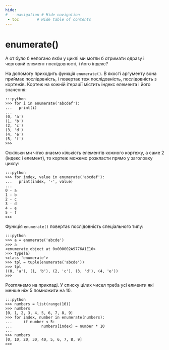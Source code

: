 ```yaml
---
hide:
#  - navigation # Hide navigation
 - toc        # Hide table of contents
---
```


# enumerate()

А от було б непогано якби у циклі ми могли б 
отримати одразу і черговий елемент послідовності, і його індекс? 

На допомогу приходить функція `enumerate()`. 
В якості аргументу вона приймає послідовність, 
і повертає теж послідовність, послідовність з кортежів. 
Кортеж на кожній ітерації містить індекс елемента і його значення: 

	:::python
	>>> for i in enumerate('abcdef'):
	...   print(i)
	...
	(0, 'a')
	(1, 'b')
	(2, 'c')
	(3, 'd')
	(4, 'e')
	(5, 'f')
	>>>

Оскільки ми чітко знаємо кількість елементів кожного кортежу, 
а саме 2 (індекс і елемент), 
то кортеж можемо розкласти прямо у заголовку циклу:

	:::python
	>>> for index, value in enumerate('abcdef'):
	...   print(index, '-', value)
	...
	0 - a
	1 - b
	2 - c
	3 - d
	4 - e
	5 - f
	>>>
	
Функція `enumerate()` повертає послідовність спеціального типу: 

	:::python
	>>> a = enumerate('abcde')
	>>> a
	<enumerate object at 0x000002A9776A1E10>
	>>> type(a)
	<class 'enumerate'>
	>>> tpl = tuple(enumerate('abcde'))
	>>> tpl
	((0, 'a'), (1, 'b'), (2, 'c'), (3, 'd'), (4, 'e'))
	>>>
	
Розглянемо на прикладі. 
У списку цілих чисел треба усі елменти 
які менше ніж 5 помножити на 10. 

	:::python
	>>> numbers = list(range(10))
	>>> numbers
	[0, 1, 2, 3, 4, 5, 6, 7, 8, 9]
	>>> for index, number in enumerate(numbers):
	...     if number < 5:
	...             numbers[index] = number * 10
	...
	>>> numbers
	[0, 10, 20, 30, 40, 5, 6, 7, 8, 9]
	>>>


